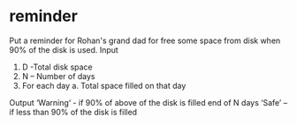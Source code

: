# reminder
 Put a reminder for Rohan's grand dad for free some space from disk when 90% of the disk is used.
Input
1. D -Total disk space
2. N – Number of days
3. For each day
a. Total space filled on that day

Output
‘Warning‘ - if 90% of above of the disk is filled end of N days
‘Safe’ – if less than 90% of the disk is filled
